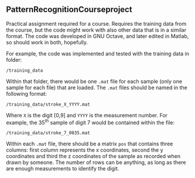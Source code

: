 ## PatternRecognitionCourseproject
Practical assignment required for a course. Requires the training data from the course, but the code might work with also other data that is in a similar format. The code was developed in GNU Octave, and later edited in Matlab, so should work in both, hopefully.

For example, the code was implemented and tested with the training data in folder:

    /training_data

Within that folder, there would be one `.mat` file for each sample (only one sample for each file) that are loaded. The `.mat` files should be named in the following format:

    /training_data/stroke_X_YYYY.mat

Where `X` is the digit [0,9] and `YYYY` is the measurement number. For example, the 35<sup>th</sup> sample of digit 7 would be contained within the file:

    /training_data/stroke_7_0035.mat

Within each `.mat` file, there should be a matrix `pos` that contains three columns: first column represents the x coordinates, second the y coordinates and third the z coordinates of the sample as recorded when drawn by someone. The number of rows can be anything, as long as there are enough measurements to identify the digit.